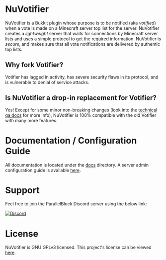 # NuVotifier

NuVotifier is a Bukkit plugin whose purpose is to be notified (aka *votified*)
when a vote is made on a Minecraft server top list for the server.  NuVotifier
creates a *lightweight* server that waits for connections by Minecraft server
lists and uses a simple protocol to get the required information.  NuVotifier is
*secure*, and makes sure that all vote notifications are delivered by authentic
top lists.

## Why fork Votifier?

Votifier has lagged in activity, has severe security flaws in its protocol, and
is vulnerable to denial of service attacks.

## Is NuVotifier a drop-in replacement for Votifier?

Yes! Except for some minor non-breaking changes (look into the [technical qa
docs](docs/technical_qa.md) for more info), NuVotifier is 100% compatible with
the old Votifier with many more features.

# Documentation / Configuration Guide

All documentation is located under the [docs](docs/) directory. A server admin
configuration guide is available [here](docs/usage.md).

# Support

Feel free to join the ParallelBlock Discord server using the below link:

[![Discord](https://i.imgur.com/HLPoNnY.png)](https://discord.gg/JJdCWgm)

# License

NuVotifier is GNU GPLv3 licensed. This project's license can be viewed
[here](LICENSE).
